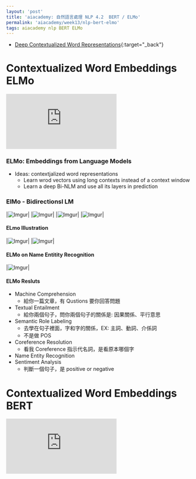 ```yaml
---
layout: 'post'
title: 'aiacademy: 自然語言處理 NLP 4.2  BERT / ELMo'
permalink: 'aiacademy/week13/nlp-bert-elmo'
tags: aiacademy nlp BERT ELMo
---
```


- [Deep Contextualized Word Representations](https://arxiv.org/pdf/1802.05365.pdf){:target="_back"}

# Contextualized Word Embeddings ELMo

<iframe src="https://www.youtube.com/embed/ywJWtMucj1Y" frameborder="0" allow="accelerometer; autoplay; encrypted-media; gyroscope; picture-in-picture" allowfullscreen></iframe>


### ELMo: Embeddings from Language Models

- Ideas: contextjalized word representations
   - Learn wrod vectors using long contexts instead of a context window
   - Learn a deep Bi-NLM and use all its layers in prediction

### ElMo - Bidirectionsl LM 

|![Imgur](https://i.imgur.com/M4CJZpE.gif)|
|![Imgur](https://i.imgur.com/sIxjmPL.gif)|
|![Imgur](https://i.imgur.com/ALPkXjK.gif)|
|![Imgur](https://i.imgur.com/91HreMi.gif)|

#### ELmo Illustration

|![Imgur](https://i.imgur.com/cYCsNx2.gif)|
|![Imgur](https://i.imgur.com/ZLtTpJe.gif)|

#### ELMo on Name Entitity Recognition

|![Imgur](https://i.imgur.com/P5Pi9zG.gif)|

#### ELMo Resluts 

- Machine Comprehension
   - 給你一篇文章，有 Qustions 要你回答問題
- Textual Entailment
   - 給你兩個句子，問你兩個句子的關係是: 因果關係、平行意思
- Semantic Role Labeling
   - 去學在句子裡面，字和字的關係，EX: 主詞、動詞、介係詞
   - 不是做 POS
- Coreference Resolution
   - 看我 Coreference 指示代名詞，是看原本哪個字
- Name Entity Recognition
- Sentiment Analysis 
   - 判斷一個句子，是 positive or negative

# Contextualized Word Embeddings BERT

<iframe src="https://www.youtube.com/embed/cC-GliK_G6A" frameborder="0" allow="accelerometer; autoplay; encrypted-media; gyroscope; picture-in-picture" allowfullscreen></iframe>